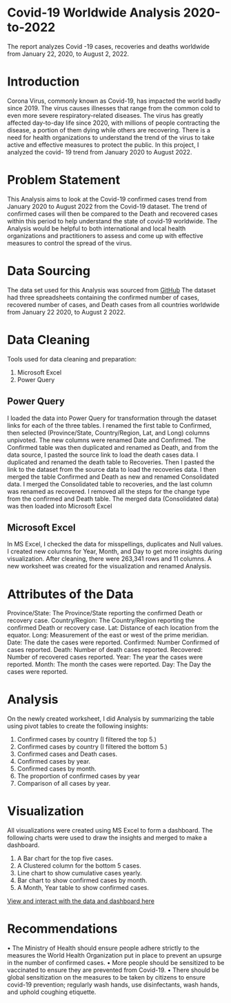 # Covid-19 Worldwide Analysis 2020-to-2022
The report analyzes Covid -19 cases, recoveries and deaths worldwide from January 22, 2020, to August 2, 2022.

# Introduction
Corona Virus, commonly known as Covid-19, has impacted the world badly since 2019. The virus causes illnesses that range from the common cold to even more severe respiratory-related diseases. The virus has greatly affected day-to-day life since 2020, with millions of people contracting the disease, a portion of them dying while others are recovering. There is a need for health organizations to understand the trend of the virus to take active and effective measures to protect the public. In this project, I analyzed the covid- 19 trend from January 2020 to August 2022.

# Problem Statement
This Analysis aims to look at the Covid-19 confirmed cases trend from January 2020 to August 2022 from the Covid-19 dataset. The trend of confirmed cases will then be compared to the Death and recovered cases within this period to help understand the state of covid-19 worldwide. The Analysis would be helpful to both international and local health organizations and practitioners to assess and come up with effective measures to control the spread of the virus.

# Data Sourcing
The data set used for this Analysis was sourced from [GitHub](https://github.com/CSSEGISandData/COVID-19/tree/master/csse_covid_19_data/csse_covid_19_time_series)
The dataset had three spreadsheets containing the confirmed number of cases, recovered number of cases, and Death cases from all countries worldwide from January 22 2020, to August 2 2022.

# Data Cleaning
Tools used for data cleaning and preparation:
1.	Microsoft Excel
2.	Power Query

## Power Query
I loaded the data into Power Query for transformation through the dataset links for each of the three tables.
I renamed the first table to Confirmed, then selected (Province/State, Country/Region, Lat, and Long) columns unpivoted. The new columns were renamed Date and Confirmed.
The Confirmed table was then duplicated and renamed as Death, and from the data source, I pasted the source link to load the death cases data.
I duplicated and renamed the death table to Recoveries. Then I pasted the link to the dataset from the source data to load the recoveries data.
I then merged the table Confirmed and Death as new and renamed Consolidated data.
I merged the Consolidated table to recoveries, and the last column was renamed as recovered.
I removed all the steps for the change type from the confirmed and Death table.
The merged data (Consolidated data) was then loaded into Microsoft Excel

## Microsoft Excel
In MS Excel, I checked the data for misspellings, duplicates and Null values.
I created new columns for Year, Month, and Day to get more insights during visualization.
After cleaning, there were 263,341 rows and 11 columns. A new worksheet was created for the visualization and renamed Analysis.

# Attributes of the Data
Province/State: The Province/State reporting the confirmed Death or recovery case.
Country/Region: The Country/Region reporting the confirmed Death or recovery case.
Lat: Distance of each location from the equator.
Long: Measurement of the east or west of the prime meridian.
Date: The date the cases were reported.
Confirmed: Number Confirmed of cases reported.
Death: Number of death cases reported.
Recovered: Number of recovered cases reported.
Year: The year the cases were reported.
Month: The month the cases were reported.
Day: The Day the cases were reported.

# Analysis
On the newly created worksheet, I did Analysis by summarizing the table using pivot tables to create the following insights:
1.	Confirmed cases by country (I filtered the top 5.)
2.	Confirmed cases by country (I filtered the bottom 5.)
3.	Confirmed cases and Death cases.
4.	Confirmed cases by year.
5.	Confirmed cases by month.
6.	The proportion of confirmed cases by year
7.	Comparison of all cases by year.

# Visualization
All visualizations were created using MS Excel to form a dashboard.
The following charts were used to draw the insights and merged to make a dashboard.
1.	A Bar chart for the top five cases.
2.	A Clustered column for the bottom 5 cases.
3.	Line chart to show cumulative cases yearly.
4.	Bar chart to show confirmed cases by month.
5.	A Month, Year table to show confirmed cases.

[View and interact with the data and dashboard here](https://docs.google.com/spreadsheets/d/1eeQA0d4Hcf26PXXS4HdAVDwIq4ul11vi/edit?usp=sharing&ouid=117627235192123615887&rtpof=true&sd=true)

# Recommendations
•	The Ministry of Health should ensure people adhere strictly to the measures the World Health Organization put in place to prevent an upsurge in the number of confirmed cases.
•	More people should be sensitized to be vaccinated to ensure they are prevented from Covid-19.
•	There should be global sensitization on the measures to be taken by citizens to ensure covid-19 prevention; regularly wash hands, use disinfectants, wash hands, and uphold coughing etiquette.
